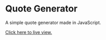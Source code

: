 # Quote Generator

A simple quote generator made in JavaScript.

[Click here to live view.](https://www.joaotraveler.com/webdev/quotegenerator)